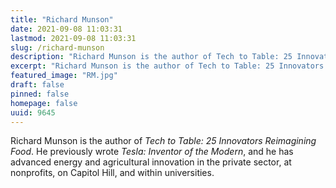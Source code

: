 ```yaml
---
title: "Richard Munson"
date: 2021-09-08 11:03:31
lastmod: 2021-09-08 11:03:31
slug: /richard-munson
description: "Richard Munson is the author of Tech to Table: 25 Innovators Reimagining Food. He previously wrote Tesla: Inventor of the Modern, and he has advanced energy and agricultural innovation in the private sector, at nonprofits, on Capitol Hill, and within universities."
excerpt: "Richard Munson is the author of Tech to Table: 25 Innovators Reimagining Food. He previously wrote Tesla: Inventor of the Modern, and he has advanced energy and agricultural innovation in the private sector, at nonprofits, on Capitol Hill, and within universities."
featured_image: "RM.jpg"
draft: false
pinned: false
homepage: false
uuid: 9645
---
```

<p>Richard Munson is the author of <em>Tech to Table: 25 Innovators Reimagining Food</em>. He previously wrote <em>Tesla: Inventor of the Modern</em>, and he has advanced energy and agricultural innovation in the private sector, at nonprofits, on Capitol Hill, and within universities.</p>
